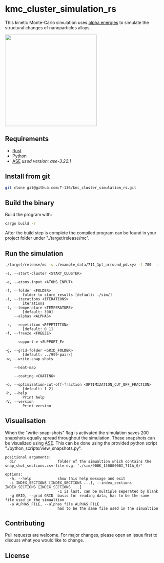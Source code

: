 # kmc_cluster_simulation_rs

This kinetic Monte-Carlo simulation uses [alpha energies](https://pubs.acs.org/doi/abs/10.1021/acscatal.3c04337) to simulate the structural changes of nanoparticles alloys.  

<img src="https://github.com/user-attachments/assets/848a53df-a2df-49a5-b222-5c92cb6b5b69" width="300"  />

## Requirements

- [Rust](https://www.rust-lang.org/tools/install)
- [Python](https://www.python.org/)
- [ASE](https://wiki.fysik.dtu.dk/ase/) *used version: ase-3.22.1*


## Install from git 
```bash
git clone git@github.com:T-136/kmc_cluster_simulation_rs.git
```

## Build the binary

Build the program with:
```bash
cargo build -r
```
After the build step is complete the compiled program can be found in your project folder under "./target/release/mc".


## Run the simulation
```bash
./target/release/mc -s ./example_data/711_1pt_arround_pd.xyz -t 700  -i 1e8 -r 1  --alphas ./Pt_Pd.6.bat  -g ../303030-pair_kmc/ -w
```

```
-s, --start-cluster <START_CLUSTER>

-a, --atoms-input <ATOMS_INPUT>

-f, --folder <FOLDER>
        folder to store results [default: ./sim/]
-i, --iterations <ITERATIONS>
        iterations
-t, --temperature <TEMPERATURE>
        [default: 300]
    --alphas <ALPHAS>

-r, --repetition <REPETITION>
        [default: 0 1]
-f, --freeze <FREEZE>

    --support-e <SUPPORT_E>

-g, --grid-folder <GRID_FOLDER>
        [default: ../999-pair/]
-w, --write-snap-shots

    --heat-map

    --coating <COATING>

-o, --optimization-cut-off-fraction <OPTIMIZATION_CUT_OFF_FRACTION>
        [default: 1 2]
-h, --help
        Print help
-V, --version
        Print version
```

## Visualisation

When the "write-snap-shots" flag is activated the simulation saves 200 snapshots equally spread throughout the simulation. These snapshots can be visualized using [ASE](https://wiki.fysik.dtu.dk/ase/). This can be done using the provided python script "./python_scripts/view_snapshots.py".

```
positional arguments:
  dir                   folder of the simualtion which contains the snap_shot_sections.csv-file e.g. './sim/900K_15000000I_711A_0/'

options:
  -h, --help            show this help message and exit
  -i INDEX_SECTIONS [INDEX_SECTIONS ...], --index_sections INDEX_SECTIONS [INDEX_SECTIONS ...]
                        -1 is last, can be multiple seperated by blank
  -g GRID, --grid GRID  basis for reading data, has to be the same file used in the simualtion
  -a ALPHAS_FILE, --alphas_file ALPHAS_FILE
                        has to be the same file used in the simualtion
```

## Contributing

Pull requests are welcome. For major changes, please open an issue first
to discuss what you would like to change.

## License


